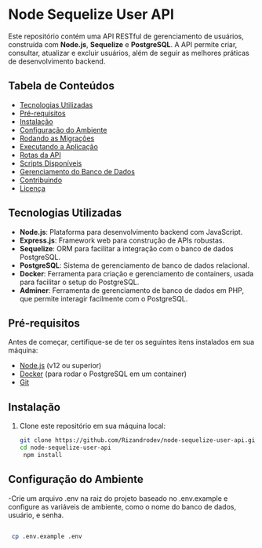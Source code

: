 # Node Sequelize User API

Este repositório contém uma API RESTful de gerenciamento de usuários, construída com **Node.js**, **Sequelize** e **PostgreSQL**. A API permite criar, consultar, atualizar e excluir usuários, além de seguir as melhores práticas de desenvolvimento backend.

## Tabela de Conteúdos

- [Tecnologias Utilizadas](#tecnologias-utilizadas)
- [Pré-requisitos](#pré-requisitos)
- [Instalação](#instalação)
- [Configuração do Ambiente](#configuração-do-ambiente)
- [Rodando as Migrações](#rodando-as-migrações)
- [Executando a Aplicação](#executando-a-aplicação)
- [Rotas da API](#rotas-da-api)
- [Scripts Disponíveis](#scripts-disponíveis)
- [Gerenciamento do Banco de Dados](#gerenciamento-do-banco-de-dados)
- [Contribuindo](#contribuindo)
- [Licença](#licença)

## Tecnologias Utilizadas

- **Node.js**: Plataforma para desenvolvimento backend com JavaScript.
- **Express.js**: Framework web para construção de APIs robustas.
- **Sequelize**: ORM para facilitar a integração com o banco de dados PostgreSQL.
- **PostgreSQL**: Sistema de gerenciamento de banco de dados relacional.
- **Docker**: Ferramenta para criação e gerenciamento de containers, usada para facilitar o setup do PostgreSQL.
- **Adminer**: Ferramenta de gerenciamento de banco de dados em PHP, que permite interagir facilmente com o PostgreSQL.

## Pré-requisitos

Antes de começar, certifique-se de ter os seguintes itens instalados em sua máquina:

- [Node.js](https://nodejs.org) (v12 ou superior)
- [Docker](https://www.docker.com/) (para rodar o PostgreSQL em um container)
- [Git](https://git-scm.com/)

## Instalação

1. Clone este repositório em sua máquina local:

   ```bash
   git clone https://github.com/Rizandrodev/node-sequelize-user-api.git
   cd node-sequelize-user-api
    npm install
## Configuração do Ambiente
-Crie um arquivo .env na raiz do projeto baseado no .env.example e configure as variáveis de ambiente, como o nome do banco de dados, usuário, e senha.
   ```bash

    cp .env.example .env


  
